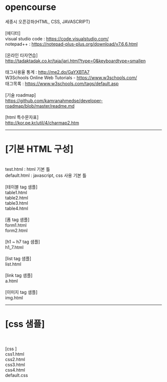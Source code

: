 # opencourse
세종시 오픈강좌(HTML, CSS, JAVASCRIPT)<br>
<br>
[에디터]<br>
visual studio code : https://code.visualstudio.com/<br>
notepad++ : https://notepad-plus-plus.org/download/v7.6.6.html<br>
<br>
[온라인 타자연습]<br>
http://tadaktadak.co.kr/taja/jari.html?type=0&keyboardtype=smallen<br>
<br>
태그사용율 통계 :  http://me2.do/GaYXBTA7<br>
W3Schools Online Web Tutorials - https://www.w3schools.com/<br>
태그목록 : https://www.w3schools.com/tags/default.asp<br>
<br>
[기술 roadmap]<br>
https://github.com/kamranahmedse/developer-roadmap/blob/master/readme.md<br>
<br>
[html 특수문자표]<br>
http://kor.pe.kr/util/4/charmap2.htm<br>
<hr>
<h1>[기본 HTML 구성]</h1><br>
test.html : html 기본 틀<br>
default.html : javascript, css 사용 기본 틀<br>
<br>
[테이블 tag 샘플]<br>
table1.html<br>
table2.html<br>
table3.html<br>
table4.html<br>
<br>
[폼 tag 샘플]<br>
form1.html<br>
form2.html<br>
<br>
[h1 ~ h7 tag 샘플]<br>
h1_7.html<br>
<br>
[list tag 샘플]<br>
list.html<br>
<br>
[link tag 샘플]<br>
a.html<br>
<br>
[이미지 tag 샘플]<br>
img.html<br>
<hr>
<h1>[css 샘플]</h1><br><br>
[css ]<br>
css1.html<br>
css2.html<br>
css3.html<br>
css4.html<br>
default.css<br>
